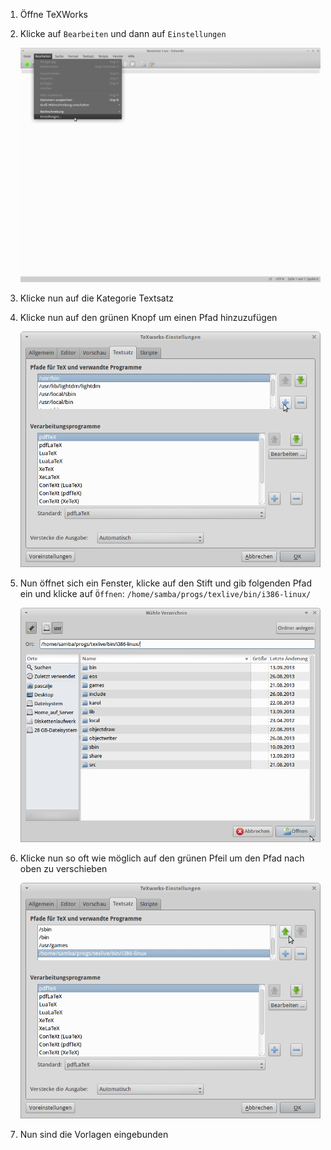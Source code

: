 1. Öffne TeXWorks

2. Klicke auf `Bearbeiten` und dann auf `Einstellungen`

   ![Screenshot 1](content/guides/TEXWORK/latex1.png)

3. Klicke nun auf die Kategorie Textsatz

4. Klicke nun auf den grünen Knopf um einen Pfad hinzuzufügen

   ![Screenshot 2](content/guides/TEXWORK/latex2.png)

5. Nun öffnet sich ein Fenster, klicke auf den Stift und gib folgenden Pfad ein und klicke auf `Öffnen`: `/home/samba/progs/texlive/bin/i386-linux/`

   ![Screenshot 3](content/guides/TEXWORK/latex3.png)

6. Klicke nun so oft wie möglich auf den grünen Pfeil um den Pfad nach oben zu verschieben

   ![Screenshot 4](content/guides/TEXWORK/latex4.png)

7. Nun sind die Vorlagen eingebunden
